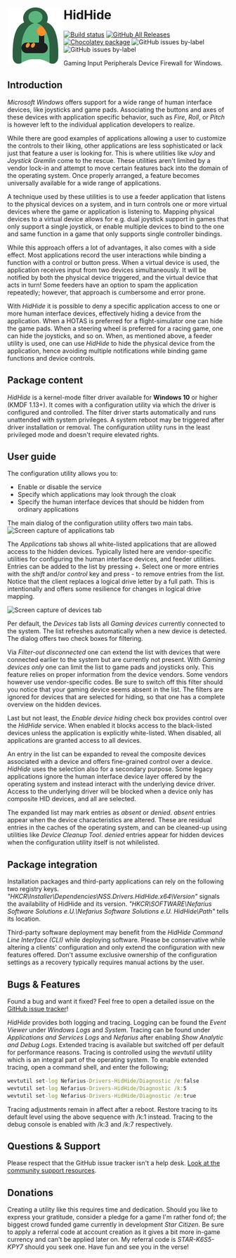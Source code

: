 # <img src="assets/hidhide-128x128.png" align="left" />HidHide

[![Build status](https://ci.appveyor.com/api/projects/status/s3t4ffx5fnfw5g65/branch/master?svg=true)](https://ci.appveyor.com/project/nefarius/hidhide/branch/master)
[![GitHub All Releases](https://img.shields.io/github/downloads/nefarius/HidHide/total)](https://somsubhra.github.io/github-release-stats/?username=nefarius&repository=HidHide)
[![Chocolatey package](https://img.shields.io/chocolatey/dt/hidhide?color=blue&label=chocolatey)](https://community.chocolatey.org/packages/hidhide)
![GitHub issues by-label](https://img.shields.io/github/issues/nefarius/HidHide/bug)
![GitHub issues by-label](https://img.shields.io/github/issues/nefarius/HidHide/enhancement)

Gaming Input Peripherals Device Firewall for Windows.

## Introduction

*Microsoft Windows* offers support for a wide range of human interface devices, like joysticks and game pads.
Associating the buttons and axes of these devices with application specific behavior, such as *Fire*, *Roll*, or *Pitch*
is however left to the individual application developers to realize.

While there are good examples of applications allowing a user to customize the controls to their liking, other
applications are less sophisticated or lack just that feature a user is looking for. This is where utilities like *vJoy*
and *Joystick Gremlin* come to the rescue. These utilities aren't limited by a vendor lock-in and attempt to move
certain features back into the domain of the operating system. Once properly arranged, a feature becomes
universally available for a wide range of applications.

A technique used by these utilities is to use a feeder application that listens to the physical devices on a system,
and in turn controls one or more virtual devices where the game or application is listening to. Mapping physical
devices to a virtual device allows for e.g. dual joystick support in games that only support a single joystick, or
enable multiple devices to bind to the one and same function in a game that only supports single controller bindings.

While this approach offers a lot of advantages, it also comes with a side effect. Most applications record the user
interactions while binding a function with a control or button press. When a virtual device is used, the application
receives input from two devices simultaneously. It will be notified by both the physical device triggered, and the
virtual device that acts in turn! Some feeders have an option to spam the application repeatedly; however, that approach is
cumbersome and error prone.

With *HidHide* it is possible to deny a specific application access to one or more human interface devices, effectively
hiding a device from the application. When a HOTAS is preferred for a flight-simulator one can hide the game pads.
When a steering wheel is preferred for a racing game, one can hide the joysticks, and so on. When, as mentioned
above, a feeder utility is used, one can use *HidHide* to hide the physical device from the application, hence avoiding
multiple notifications while binding game functions and device controls.

## Package content

*HidHide* is a kernel-mode filter driver available for **Windows 10** or higher (KMDF 1.13+). It comes with a configuration
utility via which the driver is configured and controlled. The filter driver starts automatically and runs unattended
with system privileges. A system reboot may be triggered after driver installation or removal. The configuration utility
runs in the least privileged mode and doesn't require elevated rights.

## User guide

The configuration utility allows you to:

- Enable or disable the service
- Specify which applications may look through the cloak
- Specify the human interface devices that should be hidden from ordinary applications

The main dialog of the configuration utility offers two main tabs.
![Screen capture of applications tab](/README/DlgApplications.jpg)

The *Applications* tab shows all white-listed applications that are allowed access to the hidden devices. Typically listed
here are vendor-specific utilities for configuring the human interface devices, and feeder utilities. Entries can be added
to the list by pressing *+*. Select one or more entries with the *shift* and/or *control* key and press *-* to remove entries
from the list. Notice that the client replaces a logical drive letter by a full path. This is intentionally and offers some
resilience for changes in logical drive mapping.

![Screen capture of devices tab](/README/DlgDevices.jpg)

Per default, the *Devices* tab lists all *Gaming devices* currently connected to the system. The list refreshes automatically
when a new device is detected. The dialog offers two check boxes for filtering.

Via *Filter-out disconnected* one can extend the list with devices that were connected earlier to the system but are
currently not present. With *Gaming devices only* one can limit the list to game pads and joysticks only. This feature
relies on proper information from the device vendors. Some vendors however use vendor-specific codes. Be sure to
switch off this filter should you notice that your gaming device seems absent in the list. The filters are ignored for
devices that are selected for hiding, so that one has a complete overview on the hidden devices.

Last but not least, the *Enable device hiding* check box provides control over the *HidHide* service. When enabled it
blocks access to the black-listed devices unless the application is explicitly white-listed. When disabled, all applications
are granted access to all devices.

An entry in the list can be expanded to reveal the composite devices associated with a device and offers fine-grained
control over a device. *HidHide* uses the selection also for a secondary purpose. Some legacy applications ignore the
human interface device layer offered by the operating system and instead interact with the underlying device driver.
Access to the underlying driver will be blocked when a device only has composite HID devices, and all are selected.

The expanded list may mark entries as *absent* or *denied*. *absent* entries appear when the device characteristics are altered.
These are residual entries in the caches of the operating system, and can be cleaned-up using utilities like *Device Cleanup Tool*.
*denied* entries appear for hidden devices when the configuration utility itself is not whilelisted.

## Package integration

Installation packages and third-party applications can rely on the following two registry keys.
*"HKCR\Installer\Dependencies\NSS.Drivers.HidHide.x64\Version"* signals the availability of HidHide and its version.
*"HKCR\SOFTWARE\Nefarius Software Solutions e.U.\Nefarius Software Solutions e.U. HidHide\Path"* tells its location.

Third-party software deployment may benefit from the *HidHide Command Line Interface (CLI)* while deploying software.
Please be conservative while altering a clients' configuration and only extend the configuration with new features offered.
Don't assume exclusive ownership of the configuration settings as a recovery typically requires manual actions by the user.

## Bugs & Features

Found a bug and want it fixed? Feel free to open a detailed issue on the [GitHub issue tracker](../../issues)!

*HidHide* provides both logging and tracing. Logging can be found the *Event Viewer* under *Windows Logs* and *System*.
Tracing can be found under *Applications and Services Logs* and *Nefarius* after enabling *Show Analytic and Debug Logs*.
Extended tracing is available but switched off per default for performance reasons. Tracing is controlled using the *wevtutil* utility
which is an integral part of the operating system. To enable extended tracing, open a command shell, and enter the following;

```cmd
wevtutil set-log Nefarius-Drivers-HidHide/Diagnostic /e:false
wevtutil set-log Nefarius-Drivers-HidHide/Diagnostic /k:5
wevtutil set-log Nefarius-Drivers-HidHide/Diagnostic /e:true
```

Tracing adjustments remain in affect after a reboot. Restore tracing to its default level using the above sequence with /k:1 instead.
Tracing to the debug console is enabled with /k:3 and /k:7 respectively.

## Questions & Support

Please respect that the GitHub issue tracker isn't a help desk. [Look at the community support resources](https://docs.nefarius.at/Community-Support/).

## Donations

Creating a utility like this requires time and dedication. Should you like to express your gratitude, consider a pledge
for a game I'm rather fond of; the biggest crowd funded game currently in development *Star Citizen*. Be sure to apply a
referral code at account creation as it gives a bit more in-game currency and can't be applied later on. My referral code
is *STAR-K6S5-KPY7* should you seek one. Have fun and see you in the verse!
